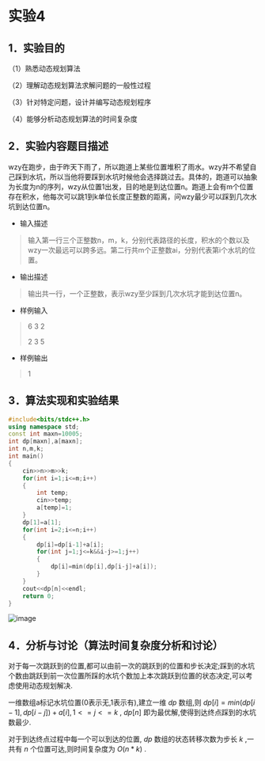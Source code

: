 # 实验4

## 1．实验目的

（1）熟悉动态规划算法

（2）理解动态规划算法求解问题的一般性过程

（3）针对特定问题，设计并编写动态规划程序

（4）能够分析动态规划算法的时间复杂度

## 2．实验内容题目描述

wzy在跑步，由于昨天下雨了，所以跑道上某些位置堆积了雨水。wzy并不希望自己踩到水坑，所以当他将要踩到水坑时候他会选择跳过去。具体的，跑道可以抽象为长度为n的序列，wzy从位置1出发，目的地是到达位置n。跑道上会有m个位置存在积水，他每次可以跳1到k单位长度正整数的距离，问wzy最少可以踩到几次水坑到达位置n。 

- 输入描述

> 输入第一行三个正整数n，m，k，分别代表路径的长度，积水的个数以及wzy一次最远可以跨多远。第二行共m个正整数ai，分别代表第i个水坑的位置。 

- 输出描述

> 输出共一行，一个正整数，表示wzy至少踩到几次水坑才能到达位置n。 

- 样例输入

> 6 3 2
>
> 2 3 5 

- 样例输出

> 1

## 3．算法实现和实验结果

```C++
#include<bits/stdc++.h>
using namespace std;
const int maxn=10005;
int dp[maxn],a[maxn];
int n,m,k;
int main()
{
	cin>>n>>m>>k;
	for(int i=1;i<=m;i++)
	{
		int temp;
		cin>>temp;
		a[temp]=1;
	}
	dp[1]=a[1];
	for(int i=2;i<=n;i++)
	{
		dp[i]=dp[i-1]+a[i];
		for(int j=1;j<=k&&i-j>=1;j++)
		{
			dp[i]=min(dp[i],dp[i-j]+a[i]);
		}
	}
	cout<<dp[n]<<endl;
	return 0;
}
```

![image](https://user-images.githubusercontent.com/95600943/236154429-40184f78-8b37-48c2-a385-9071578b41e3.png)

## 4．分析与讨论（算法时间复杂度分析和讨论）

对于每一次跳跃到的位置,都可以由前一次的跳跃到的位置和步长决定;踩到的水坑个数由跳跃到前一次位置所踩的水坑个数加上本次跳跃到位置的状态决定,可以考虑使用动态规划解决.

一维数组a标记水坑位置(0表示无,1表示有),建立一维 $dp$ 数组,则 $dp[i]=min(dp[i-1],dp[i-j])+a[i],1<=j<=k$ , $dp[n]$ 即为最优解,使得到达终点踩到的水坑数最少.

对于到达终点过程中每一个可以到达的位置, $dp$ 数组的状态转移次数为步长 $k$ ,一共有 $n$ 个位置可达,则时间复杂度为 $O(n*k)$ .
 
